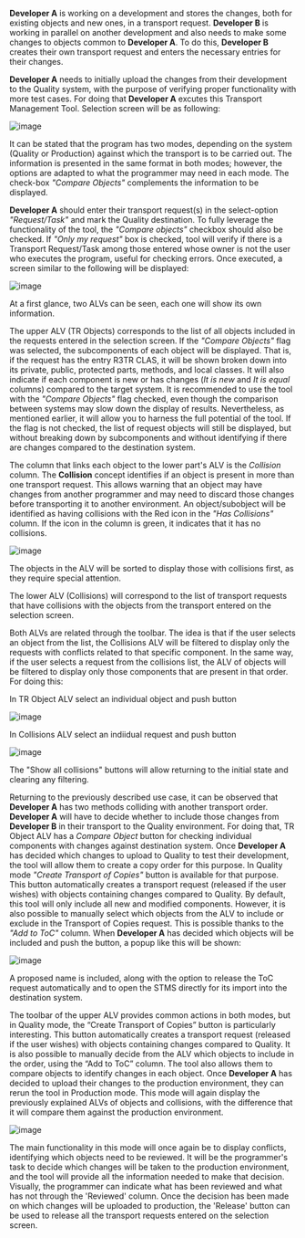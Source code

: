 **Developer A** is working on a development and stores the changes, both for existing objects and new ones, in a transport request. **Developer B** is working in parallel on another development and also needs to make some changes to objects common to **Developer A**. To do this, **Developer B** creates their own transport request and enters the necessary entries for their changes.

**Developer A** needs to initially upload the changes from their development to the Quality system, with the purpose of verifying proper functionality with more test cases.
For doing that **Developer A** excutes this Transport Management Tool. Selection screen will be as following:

![image](https://github.com/Mango-CorpGitHub/TransportManagementTool/assets/158566836/0011595c-3cae-45e9-a775-accd6111aec7)

It can be stated that the program has two modes, depending on the system (Quality or Production) against which the transport is to be carried out. The information is presented in the same format in both modes; however, the options are adapted to what the programmer may need in each mode. The check-box *"Compare Objects"* complements the information to be displayed.

**Developer A** should enter their transport request(s) in the select-option *"Request/Task"* and mark the Quality destination. To fully leverage the functionality of the tool, the *"Compare objects"* checkbox should also be checked. If *"Only my request"* box is checked, tool will verify if there is a Transport Request/Task among those entered whose owner is not the user who executes the program, useful for checking errors. Once executed, a screen similar to the following will be displayed:

![image](https://github.com/Mango-CorpGitHub/TransportManagementTool/assets/158566836/590eaf0d-7073-4ef3-b9ef-3817ad6f672c)

At a first glance, two ALVs can be seen, each one will show its own information.

The upper ALV (TR Objects) corresponds to the list of all objects included in the requests entered in the selection screen. If the *"Compare Objects"* flag was selected, the subcomponents of each object will be displayed. That is, if the request has the entry R3TR CLAS, it will be shown broken down into its private, public, protected parts, methods, and local classes. It will also indicate if each component is new or has changes (*It is new* and *It is equal* columns) compared to the target system. 
It is recommended to use the tool with the *"Compare Objects"* flag checked, even though the comparison between systems may slow down the display of results. Nevertheless, as mentioned earlier, it will allow you to harness the full potential of the tool. 
If the flag is not checked, the list of request objects will still be displayed, but without breaking down by subcomponents and without identifying if there are changes compared to the destination system.

The column that links each object to the lower part's ALV is the *Collision* column. The **Collision** concept identifies if an object is present in more than one transport request. This allows warning that an object may have changes from another programmer and may need to discard those changes before transporting it to another environment. An object/subobject will be identified as having collisions with the Red icon in the *"Has Collisions"* column. If the icon in the column is green, it indicates that it has no collisions.

 ![image](https://github.com/Mango-CorpGitHub/TransportManagementTool/assets/158566836/7376437e-ff51-4715-aafa-712dc1f0ac80)

The objects in the ALV will be sorted to display those with collisions first, as they require special attention.

The lower ALV (Collisions) will correspond to the list of transport requests that have collisions with the objects from the transport entered on the selection screen.

Both ALVs are related through the toolbar. The idea is that if the user selects an object from the list, the Collisions ALV will be filtered to display only the requests with conflicts related to that specific component. In the same way, if the user selects a request from the collisions list, the ALV of objects will be filtered to display only those components that are present in that order. For doing this:

In TR Object ALV select an individual object and push button

![image](https://github.com/Mango-CorpGitHub/TransportManagementTool/assets/158566836/e74908ac-0371-41f4-bc70-3f334a278896)

In Collisions ALV select an indiidual request and push button

![image](https://github.com/Mango-CorpGitHub/TransportManagementTool/assets/158566836/2a6630dc-ca5e-4cdb-99a9-2e0c1682fd0e)

The "Show all collisions" buttons will allow returning to the initial state and clearing any filtering.

Returning to the previously described use case, it can be observed that **Developer A** has two methods colliding with another transport order. **Developer A** will have to decide whether to include those changes from **Developer B** in their transport to the Quality environment. For doing that, TR Object ALV has a *Compare Object* button for checking individual components with changes against destination system. Once **Developer A** has decided which changes to upload to Quality to test their development, the tool will allow them to create a copy order for this purpose. In Quality mode *"Create Transport of Copies"* button is available for that purpose. This button automatically creates a transport request (released if the user wishes) with objects containing changes compared to Quality. By default, this tool will only include all new and modified components. However, it is also possible to manually select which objects from the ALV to include or exclude in the Transport of Copies request. This is possible thanks to the *"Add to ToC"* column. When  **Developer A** has decided which objects will be included and push the button, a popup like this will be shown:

![image](https://github.com/Mango-CorpGitHub/TransportManagementTool/assets/158566836/234de07f-1f45-4a29-af54-b4df4507a700)

A proposed name is included, along with the option to release the ToC request automatically and to open the STMS directly for its import into the destination system.







The toolbar of the upper ALV provides common actions in both modes, but in Quality mode, the “Create Transport of Copies” button is particularly interesting. This button automatically creates a transport request (released if the user wishes) with objects containing changes compared to Quality. It is also possible to manually decide from the ALV which objects to include in the order, using the “Add to ToC” column.
 The tool also allows them to compare objects to identify changes in each object.
Once **Developer A** has decided to upload their changes to the production environment, they can rerun the tool in Production mode. This mode will again display the previously explained ALVs of objects and collisions, with the difference that it will compare them against the production environment.

![image](https://github.com/Mango-CorpGitHub/TransportManagementTool/assets/158566836/dd64ab05-9945-4246-8c5a-549f4e8c027e)
 
The main functionality in this mode will once again be to display conflicts, identifying which objects need to be reviewed. It will be the programmer's task to decide which changes will be taken to the production environment, and the tool will provide all the information needed to make that decision. Visually, the programmer can indicate what has been reviewed and what has not through the 'Reviewed' column.
Once the decision has been made on which changes will be uploaded to production, the 'Release' button can be used to release all the transport requests entered on the selection screen.
